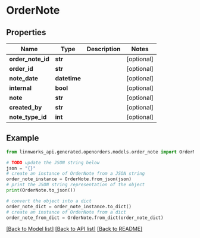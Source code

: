 # OrderNote


## Properties

Name | Type | Description | Notes
------------ | ------------- | ------------- | -------------
**order_note_id** | **str** |  | [optional] 
**order_id** | **str** |  | [optional] 
**note_date** | **datetime** |  | [optional] 
**internal** | **bool** |  | [optional] 
**note** | **str** |  | [optional] 
**created_by** | **str** |  | [optional] 
**note_type_id** | **int** |  | [optional] 

## Example

```python
from linnworks_api.generated.openorders.models.order_note import OrderNote

# TODO update the JSON string below
json = "{}"
# create an instance of OrderNote from a JSON string
order_note_instance = OrderNote.from_json(json)
# print the JSON string representation of the object
print(OrderNote.to_json())

# convert the object into a dict
order_note_dict = order_note_instance.to_dict()
# create an instance of OrderNote from a dict
order_note_from_dict = OrderNote.from_dict(order_note_dict)
```
[[Back to Model list]](../README.md#documentation-for-models) [[Back to API list]](../README.md#documentation-for-api-endpoints) [[Back to README]](../README.md)



